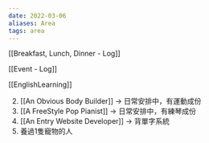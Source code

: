 ```yaml
---
date: 2022-03-06
aliases: Area
tags: area
---
```



[[Breakfast, Lunch, Dinner - Log]]

[[Event - Log]]

[[EnglishLearning]]


2. [[An Obvious Body Builder]] → 日常安排中，有運動成份
3. [[A FreeStyle Pop Pianist]] → 日常安排中，有練琴成份
4. [[An Entry Website Developer]] → 背單字系統
5. 養過1隻寵物的人
